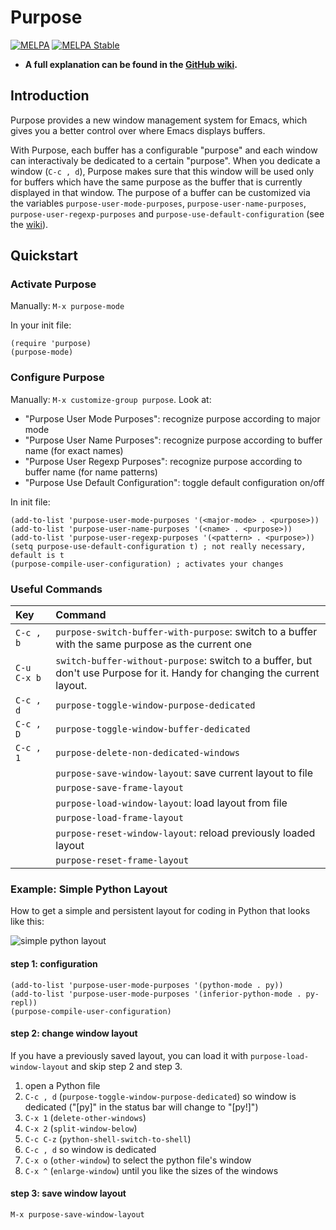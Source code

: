 # Purpose

[![MELPA](http://melpa.org/packages/purpose-badge.svg)](http://melpa.org/#/purpose)
[![MELPA Stable](http://stable.melpa.org/packages/purpose-badge.svg)](http://stable.melpa.org/#/purpose)

- **A full explanation can be found in the [GitHub wiki](https://github.com/bmag/emacs-purpose/wiki).**

## Introduction

Purpose provides a new window management system for Emacs, which gives
you a better control over where Emacs displays buffers.

With Purpose, each buffer has a configurable "purpose" and each window
can interactivaly be dedicated to a certain "purpose". When you dedicate
a window (`C-c , d`), Purpose makes sure that this window will be used
only for buffers which have the same purpose as the buffer that is
currently displayed in that window. The purpose of a buffer can be
customized via the variables `purpose-user-mode-purposes`,
`purpose-user-name-purposes`, `purpose-user-regexp-purposes` and
`purpose-use-default-configuration` (see the
[wiki](https://github.com/bmag/emacs-purpose/wiki/Purpose-Configuration)).

## Quickstart

### Activate Purpose
Manually: `M-x purpose-mode`

In your init file:
```elisp
(require 'purpose)
(purpose-mode)
```

### Configure Purpose
Manually: `M-x customize-group purpose`. Look at:
- "Purpose User Mode Purposes": recognize purpose according to major mode
- "Purpose User Name Purposes": recognize purpose according to buffer
  name (for exact names)
- "Purpose User Regexp Purposes": recognize purpose according to buffer
  name (for name patterns)
- "Purpose Use Default Configuration": toggle default configuration
  on/off

In init file:
```elisp
(add-to-list 'purpose-user-mode-purposes '(<major-mode> . <purpose>))
(add-to-list 'purpose-user-name-purposes '(<name> . <purpose>))
(add-to-list 'purpose-user-regexp-purposes '(<pattern> . <purpose>))
(setq purpose-use-default-configuration t) ; not really necessary, default is t
(purpose-compile-user-configuration) ; activates your changes
```

### Useful Commands
| Key         | Command                                                                                                                   |
| :---------- | :------------------------------------------------------------------------------------------------------------------------ |
| `C-c , b`   | `purpose-switch-buffer-with-purpose`: switch to a buffer with the same purpose as the current one                         |
| `C-u C-x b` | `switch-buffer-without-purpose`: switch to a buffer, but don't use Purpose for it. Handy for changing the current layout. |
| `C-c , d`   | `purpose-toggle-window-purpose-dedicated`                                                                                 |
| `C-c , D`   | `purpose-toggle-window-buffer-dedicated`                                                                                  |
| `C-c , 1`   | `purpose-delete-non-dedicated-windows`                                                                                    |
|             | `purpose-save-window-layout`: save current layout to file                                                                 |
|             | `purpose-save-frame-layout`                                                                                               |
|             | `purpose-load-window-layout`: load layout from file                                                                       |
|             | `purpose-load-frame-layout`                                                                                               |
|             | `purpose-reset-window-layout`: reload previously loaded layout                                                            |
|             | `purpose-reset-frame-layout`                                                                                              |

### Example: Simple Python Layout
How to get a simple and persistent layout for coding in Python that
looks like this:

![simple python layout](https://github.com/bmag/emacs-purpose/blob/master/images/simple-python-layout.png)

#### step 1: configuration
```elisp
(add-to-list 'purpose-user-mode-purposes '(python-mode . py))
(add-to-list 'purpose-user-mode-purposes '(inferior-python-mode . py-repl))
(purpose-compile-user-configuration)
```

#### step 2: change window layout
If you have a previously saved layout, you can load it with
`purpose-load-window-layout` and skip step 2 and step 3.

1. open a Python file
2. `C-c , d` (`purpose-toggle-window-purpose-dedicated`) so window is
   dedicated ("[py]" in the status bar will change to "[py!]")
3. `C-x 1` (`delete-other-windows`)
4. `C-x 2` (`split-window-below`)
5. `C-c C-z` (`python-shell-switch-to-shell`)
6. `C-c , d` so window is dedicated
7. `C-x o` (`other-window`) to select the python file's window
8. `C-x ^` (`enlarge-window`) until you like the sizes of the windows

#### step 3: save window layout
`M-x purpose-save-window-layout`

